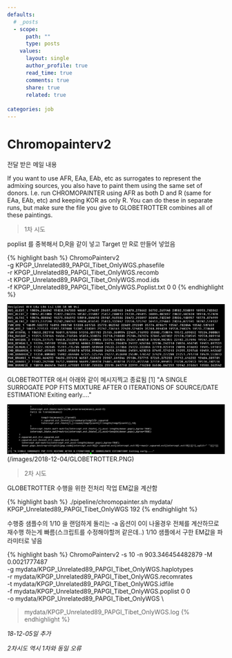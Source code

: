 ```yaml
---
defaults:
  # _posts
  - scope:
      path: ""
      type: posts
    values:
      layout: single
      author_profile: true
      read_time: true
      comments: true
      share: true
      related: true

categories: job
---
```


# Chromopainterv2

전달 받은 메일 내용

If you want to use AFR, EAa, EAb, etc as surrogates to represent the admixing sources, you also have to paint them using the same set of donors. I.e. run CHROMOPAINTER using AFR as both D and R  (same for EAa, EAb, etc) and keeping KOR as only R. You can do these in separate runs, but make sure the file you give to GLOBETROTTER combines all of these paintings.

>1차 시도

poplist 를 중복해서 D,R을 같이 넣고 Target 만 R로 만들어 넣었음

{% highlight bash %}
ChromoPainterv2 \
   -g KPGP_Unrelated89_PAPGI_Tibet_OnlyWGS.phasefile \
   -r KPGP_Unrelated89_PAPGI_Tibet_OnlyWGS.recomb \
   -t KPGP_Unrelated89_PAPGI_Tibet_OnlyWGS.mod.ids \
   -f KPGP_Unrelated89_PAPGI_Tibet_OnlyWGS.Poplist.txt 0 0
{% endhighlight %}

![chunklength](/images/2018-12-04/chunklength.PNG)

GLOBETROTTER 에서 아래와 같이 메시지찍고 종료됨
[1] "A SINGLE SURROGATE POP FITS MIXTURE AFTER 0 ITERATIONS OF SOURCE/DATE ESTIMATION! Exiting early...."

![GLOBETROTTER](/images/2018-12-04/GLOBETROTTER.PNG)(/images/2018-12-04/GLOBETROTTER.PNG)


>2차 시도

GLOBETROTTER 수행을 위한 전처리 작업 EM값을 계산함

{% highlight bash %}
./pipeline/chromopainter.sh mydata/ KPGP_Unrelated89_PAPGI_Tibet_OnlyWGS 192
{% endhighlight %}

수행중 샘플수의 1/10 을 랜덤하게 돌리는 -a 옵션이 0이 나올경우 전체를 계산하므로 재수행 하는게 빠름(스크립트를 수정해야할꺼 같은데..)
1/10 샘플에서 구한 EM값을 파라미터로 넣음

{% highlight bash %}
ChromoPainterv2 -s 10 -n 903.346454482879 -M 0.0021777487 \
  -g mydata/KPGP_Unrelated89_PAPGI_Tibet_OnlyWGS.haplotypes \
  -r mydata/KPGP_Unrelated89_PAPGI_Tibet_OnlyWGS.recomrates \
  -t mydata/KPGP_Unrelated89_PAPGI_Tibet_OnlyWGS.idfile \
  -f mydata/KPGP_Unrelated89_PAPGI_Tibet_OnlyWGS.poplist 0 0 \
  -o mydata/KPGP_Unrelated89_PAPGI_Tibet_OnlyWGS \
   > mydata/KPGP_Unrelated89_PAPGI_Tibet_OnlyWGS.log
{% endhighlight %}

_18-12-05일 추가_

 _2차시도 역시 1차와 동일 오류_